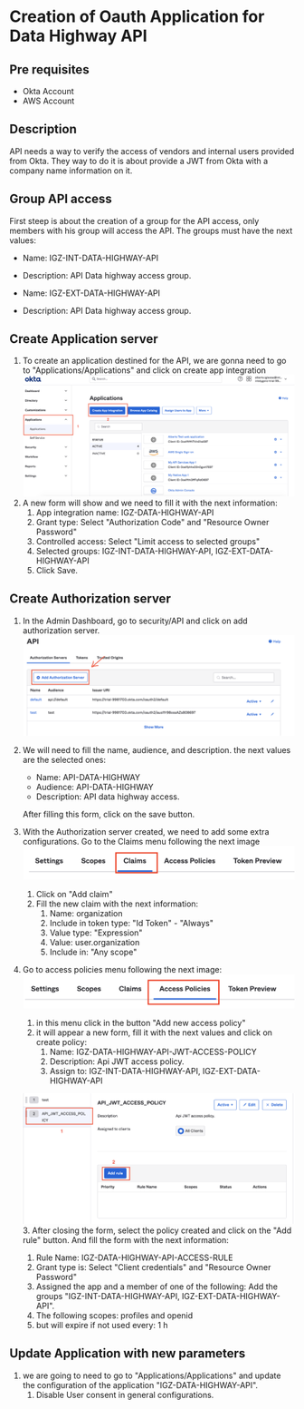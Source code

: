# Creation of Oauth Application for Data Highway API
## Pre requisites
- Okta Account
- AWS Account

## Description
API needs a way to verify the access of vendors and internal users provided from Okta. They way to do it is about provide
a JWT from Okta with a company name information on it.

## Group API access
First steep is about the creation of a group for the API access, only members with his group will access the API.
The groups must have the next values:
* Name: IGZ-INT-DATA-HIGHWAY-API
* Description: API Data highway access group.

* Name: IGZ-EXT-DATA-HIGHWAY-API
* Description: API Data highway access group.

## Create Application server
1. To create an application destined for the API, we are gonna need to go to "Applications/Applications" and click on create
app integration
![](../img/manual_configurations/okta_jwt/add_api_application.png)
2. A new form will show and we need to fill it with the next information:
   1. App integration name: IGZ-DATA-HIGHWAY-API
   2. Grant type: Select "Authorization Code" and "Resource Owner Password"
   3. Controlled access: Select "Limit access to selected groups"
   4. Selected groups: IGZ-INT-DATA-HIGHWAY-API, IGZ-EXT-DATA-HIGHWAY-API
   5. Click Save.


## Create Authorization server
1. In the Admin Dashboard, go to security/API and click on add authorization server.
   ![](../img/manual_configurations/okta_jwt/add-authorization-server.png)
2. We will need to fill the name, audience, and description. the next values are the selected ones:
   * Name: API-DATA-HIGHWAY
   * Audience: API-DATA-HIGHWAY
   * Description: API data highway access.

   After filling this form, click on the save button.
3. With the Authorization server created, we need to add some extra configurations. Go to the Claims menu following the next image
![](../img/manual_configurations/okta_jwt/authorization_server_claims_menu.png)
   1. Click on "Add claim"
   2. Fill the new claim with the next information:
      1. Name: organization
      2. Include in token type: "Id Token" - "Always"
      3. Value type: "Expression"
      4. Value: user.organization
      5. Include in: "Any scope"
4. Go to access policies menu following the next image:
![](../img/manual_configurations/okta_jwt/authorization_server_access_policies_menu.png)
   1. in this menu click in the button "Add new access policy"
   2. it will appear a new form, fill it with the next values and click on create policy:
      1. Name: IGZ-DATA-HIGHWAY-API-JWT-ACCESS-POLICY
      2. Description: Api JWT access policy.
      3. Assign to: IGZ-INT-DATA-HIGHWAY-API, IGZ-EXT-DATA-HIGHWAY-API

   ![](../img/manual_configurations/okta_jwt/authorization_server_add_new_rule_on_policy.png)
   3. After closing the form, select the policy created and click on the "Add rule" button. And fill the form with the next information:
      1. Rule Name: IGZ-DATA-HIGHWAY-API-ACCESS-RULE
      2. Grant type is: Select "Client credentials" and "Resource Owner Password"
      3. Assigned the app and a member of one of the following: Add the groups "IGZ-INT-DATA-HIGHWAY-API, IGZ-EXT-DATA-HIGHWAY-API".
      4. The following scopes: profiles and openid
      5. but will expire if not used every: 1 h
      
## Update Application with new parameters
1. we are going to need to go to "Applications/Applications" and update the configuration of the application "IGZ-DATA-HIGHWAY-API".
   1. Disable User consent in general configurations.

